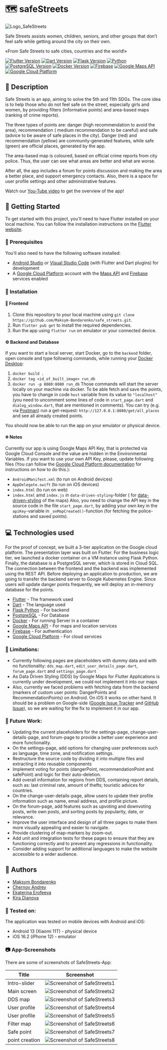 # 🗺️ safeStreets

![Logo_SafeStreets](/lib/assets/logos/main_logo_inverted.png "logo")

Safe Streets assists women, children, seniors, and other groups that don’t feel safe while getting
around the city on their own.

«From Safe Streets to safe cities, countries and the world!»

[![Flutter Version](https://img.shields.io/badge/flutter-3.7.7-blue)](https://flutter.dev/)
[![Dart Version](https://img.shields.io/badge/dart-2.19.4-blue)](https://dart.dev/)
[![Flask Version](https://img.shields.io/badge/Flask-v1.1.2-red)](https://flask.palletsprojects.com/en/2.1.x/)
[![Python](https://img.shields.io/badge/Python-v3.7.7-blue)](https://www.python.org/)
[![PostgreSQL Version](https://img.shields.io/badge/PostgreSQL-v14.1-blue)](https://www.postgresql.org/)
[![Docker Version](https://img.shields.io/badge/Docker-v20.10.17-blue)](https://www.docker.com/)
[![Firebase](https://img.shields.io/badge/firebase-11.23.1-orange)](https://firebase.google.com/)
[![Google Maps API](https://img.shields.io/badge/google%20maps-API-red)](https://cloud.google.com/maps-platform/)
[![Google Cloud Platform](https://img.shields.io/badge/google%20cloud-platform-blue)](https://cloud.google.com/)

## 📝 Description

Safe Streets is an app, aiming to solve the 5th and 11th SDGs. The core idea is to help those who do
not feel safe on the street, especially girls and women, by providing filters (informative points)
and area-based maps (ranking of crime reports).

The three types of points are: danger (high recommendation to avoid the area), recommendation (
medium recommendation to be careful) and safe (advice to be aware of safe places in the city).
Danger (red) and recommendation (yellow) are community-generated features, while safe (green) are
official places, generated by the app.

The area-based map is coloured, based on official crime reports from city police. Thus, the user can
see what areas are better and what are worse.

After all, the app includes a forum for points discussion and making the area a better place, and
support emergency contacts. Also, there is a space for user profile settings and other
administrative features.

Watch our [You-Tube video](https://youtu.be/pJbVnoq-iaQ) to get the overview of the app!

## 🚀 Getting Started

To get started with this project, you'll need to have Flutter installed on your local machine. You
can follow the installation instructions on
the [Flutter website](https://flutter.dev/docs/get-started/install).

### 🦾 Prerequisites

You'll also need to have the following software installed:

* [Android Studio](https://developer.android.com/studio)
  or [Visual Studio Code](https://code.visualstudio.com/) (with Flutter and Dart plugins) for
  development
* A [Google Cloud Platform](https://cloud.google.com/) account with the
  [Maps API](https://developers.google.com/maps) and [Firebase](https://firebase.google.com/)
  services enabled

### 🦿 Installation

#### 👀 Frontend

1. Clone this repository to your local machine
   using `git clone https://github.com/Maksym-Bondarenko/safe_streets.git`.
2. Run `flutter pub get` to install the required dependencies.
3. Run the app using `flutter run` on emulator or your connected device.

#### ⚙ Backend and Database

If you want to start a local server, start Docker, go to the `backend` folder, open console and type
following commands, while running
your [Docker Desktop](https://www.docker.com/products/docker-desktop/):

1. `docker build .`
2. `docker tag <id_of_built_image> run_db`
3. `docker run -p 8080:8080 run_db`
   Those commands will start the server locally on your machine via docker.
   To be able fetch and save the points, you have to change in code `host` variable from its value
   to `"localhost"` (you need to uncomment some lines of code in `start_page.dart`
   and `dialog_window.dart`, that are mentioned in
   comments).
   You can try (e.g. via [Postman](https://www.postman.com/)) run a
   get-request: `http://127.0.0.1:8080/get/all_places` and see all
   already created points.

You should now be able to run the app on your emulator or physical device.

#### ➕ Notes

Currently our app is using Google Maps API Key, that is protected via Google Cloud Console and the
value are hidden in the Environmental Variables. If you want to use your own API Key, please, update
following files (You can follow
the [Google Cloud Platform documentation](https://developers.google.com/maps/gmp-get-started/api-key)
for instructions on how to do this.):

- `AndroidManifest.xml` (to run on Android devices)
- `AppDelegate.swift` (to run on iOS devices)
- `index.html` (to run on web)
- `index.html` amd `index.js` in `data-driven-styling`-folder (
  for [data-driven-styling](https://cloud.google.com/blog/products/maps-platform/introducing-data-driven-styling)
  of the maps)
  Also, you need to change the API key in the source code in the file `start_page.dart`, by adding
  your own key in the `apiKey`-variable in `_onMapCreated()`-function (for fetching the
  police-stations and saved points).

## 💻 Technologies used

For the proof of concept, we built a 3-tier application on the Google cloud platform. The
presentation layer was built on Flutter. For the business logic tier, we launched a docker container
on a VM instance using Flask Python. Finally, the database is a PostgreSQL server, which is stored
in Cloud SQL. The connection between the frontend and the backend was implemented using the REST
API.
Before deploying an application to production, we are going to transfer the backend server to Google
Kubernetes Engine. Since users will update danger points frequently, we will deploy an in-memory
database for the points.

* [Flutter](https://flutter.dev/) - The framework used
* [Dart](https://dart.dev/) - The language used
* [Flask Python](https://flask.palletsprojects.com) - For backend
* [PostgreSQL](https://www.postgresql.org/) - For Database
* [Docker](https://www.docker.com/) - For running Server in a container
* [Google Maps API](https://cloud.google.com/maps-platform/) - For maps and location services
* [Firebase](https://firebase.google.com/) - For authentication
* [Google Cloud Platform](https://cloud.google.com/) - For cloud services

### 🚫 Limitations:

* Currently following pages are placeholders with dummy data and with no
  functionality: `dds_map.dart`, `edit_user_details_page.dart`, `forum_page.dart`
  and `settings_page.dart`
* As Data Driven Styling (DDS) by Google Maps for Flutter Applications is currently under
  development, we could not implement it into our maps
* Also, currently we faced problems with fetching data from the backend (markers of custom user
  points: DangerPoints and RecommendationPoints) on Android. On iOS it works on other hand. It
  should be a problem on
  Google-side ([Google Issue Tracker](https://issuetracker.google.com/issues/228091313?pli=1)
  and [GitHub Issue](https://github.com/flutter/flutter/issues/109115)), so we are waiting for the
  fix to implement it in our app.

### 🔮 Future Work:

* Updating the current placeholders for the settings-page, change-user-details-page, and forum-page
  to provide a better user experience and more functionality.
* On the settings-page, add options for changing user preferences such as language, time zone, and
  notification settings.
* Restructure the source code by dividing it into multiple files and extracting it into reusable
  components
* Implement voting for points (dangerPoint, recommendationPoint and safePoint) and logic for their
  auto-deletion.
* Add overall information for regions from DDS, containing report details, such as: last criminal
  rate, amount of thefts; touristic advices for countries.
* On the change-user-details-page, allow users to update their profile information such as name,
  email address, and profile picture.
* On the forum-page, add features such as upvoting and downvoting posts, write own posts, and
  sorting posts by popularity, date, or relevance.
* Improve the user interface and design of all three pages to make them more visually appealing and
  easier to navigate.
* Provide clustering of map-markers by zoom-out.
* Add unit and integration tests for these pages to ensure that they are functioning correctly and
  to prevent any regressions in functionality.
* Consider adding support for additional languages to make the website accessible to a wider
  audience.

## 👥 Authors

* [Maksym Bondarenko](https://github.com/Maksym-Bondarenko)
* [Chernov Andrey](https://github.com/ChernovAndrey)
* [Ekaterina Erofeeva](https://github.com/ekaterina-erofeeva)
* [Kira Dianova](https://github.com/keira-d)

### 🧪 Tested on:

The application was tested on mobile devices with Android and iOS:

* Android 13 (Xiaomi 11T) - physical device
* iOS 16.2 (iPhone 12) - emulator

### 📷 App-Screenshots

There are some of screenshots of SafeStreets-App:

| Title          | Screenshot                                                                                             |
|----------------|--------------------------------------------------------------------------------------------------------|
| Intro-slider   | ![Screenshot of SafeStreets1](/lib/assets/screenshots/screenshot1_intro-slider.jpg "Intro-slider")     |
| Main screen    | ![Screenshot of SafeStreets2](/lib/assets/screenshots/screenshot2_main-screen.jpg "Main screen")       |
| DDS map        | ![Screenshot of SafeStreets3](/lib/assets/screenshots/screenshot3_dds-map.jpg "DDS map")               |
| User profile   | ![Screenshot of SafeStreets4](/lib/assets/screenshots/screenshot4_user-profile.jpg "User profile")     |
| User profile   | ![Screenshot of SafeStreets5](/lib/assets/screenshots/screenshot5_user-profile.jpg "User profile")     |
| Filter map     | ![Screenshot of SafeStreets6](/lib/assets/screenshots/screenshot6_filter-map.jpg "Filter map")         |
| Safe point     | ![Screenshot of SafeStreets7](/lib/assets/screenshots/screenshot7_safe-point.jpg "Safe point")         |
| point creation | ![Screenshot of SafeStreets8](/lib/assets/screenshots/screenshot8_point-creation.jpg "point creation") |
